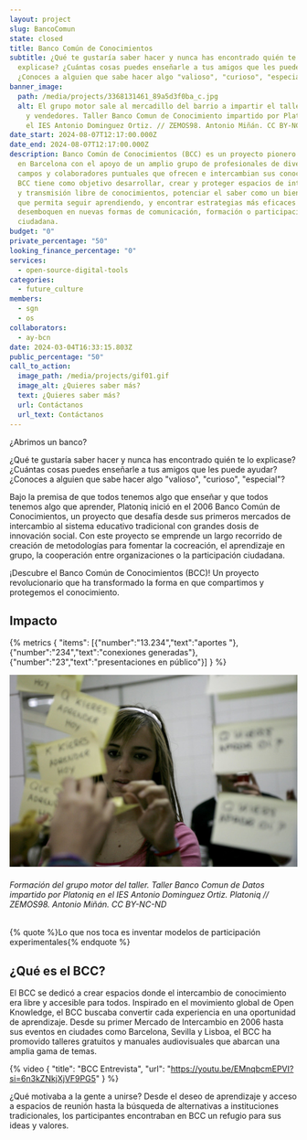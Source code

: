 ```yaml
---
layout: project
slug: BancoComun
state: closed
title: Banco Común de Conocimientos
subtitle: ¿Qué te gustaría saber hacer y nunca has encontrado quién te lo
  explicase? ¿Cuántas cosas puedes enseñarle a tus amigos que les puede ayudar?
  ¿Conoces a alguien que sabe hacer algo "valioso", "curioso", "especial"?
banner_image:
  path: /media/projects/3368131461_89a5d3f0ba_c.jpg
  alt: El grupo motor sale al mercadillo del barrio a impartir el taller a vecinos
    y vendedores. Taller Banco Comun de Conocimiento impartido por Platoniq en
    el IES Antonio Dominguez Ortiz. // ZEMOS98. Antonio Miñán. CC BY-NC-ND
date_start: 2024-08-07T12:17:00.000Z
date_end: 2024-08-07T12:17:00.000Z
description: Banco Común de Conocimientos (BCC) es un proyecto pionero que nace
  en Barcelona con el apoyo de un amplio grupo de profesionales de diversos
  campos y colaboradores puntuales que ofrecen e intercambian sus conocimientos.
  BCC tiene como objetivo desarrollar, crear y proteger espacios de intercambio
  y transmisión libre de conocimientos, potenciar el saber como un bien común
  que permita seguir aprendiendo, y encontrar estrategias más eficaces que
  desemboquen en nuevas formas de comunicación, formación o participación
  ciudadana.
budget: "0"
private_percentage: "50"
looking_finance_percentage: "0"
services:
  - open-source-digital-tools
categories:
  - future_culture
members:
  - sgn
  - os
collaborators:
  - ay-bcn
date: 2024-03-04T16:33:15.803Z
public_percentage: "50"
call_to_action:
  image_path: /media/projects/gif01.gif
  image_alt: ¿Quieres saber más?
  text: ¿Quieres saber más?
  url: Contáctanos
  url_text: Contáctanos
---
```

¿Abrimos un banco?

¿Qué te gustaría saber hacer y nunca has encontrado quién te lo explicase? ¿Cuántas cosas puedes enseñarle a tus amigos que les puede ayudar? ¿Conoces a alguien que sabe hacer algo "valioso", "curioso", "especial"?

Bajo la premisa de que todos tenemos algo que enseñar y que todos tenemos algo que aprender, Platoniq inició en el 2006 Banco Común de Conocimientos, un proyecto que desafía desde sus primeros mercados de intercambio al sistema educativo tradicional con grandes dosis de innovación social. Con este proyecto se emprende un largo recorrido de creación de metodologías para fomentar la cocreación, el aprendizaje en grupo, la cooperación entre organizaciones o la participación ciudadana.

¡Descubre el Banco Común de Conocimientos (BCC)! Un proyecto revolucionario que ha transformado la forma en que compartimos y protegemos el conocimiento.

## Impacto

{% metrics { "items": [{"number":"13.234","text":"aportes "},{"number":"234","text":"conexiones generadas"},{"number":"23","text":"presentaciones en público"}] } %}

![](/media/3363577920_f7a77598ca_c.jpg "Formación del grupo motor del taller. Taller Banco Comun de Datos impartido por Platoniq en el IES Antonio Dominguez Ortiz. // ZEMOS98. Antonio Miñán. CC BY-NC-ND")

###### *Formación del grupo motor del taller. Taller Banco Comun de Datos impartido por Platoniq en el IES Antonio Dominguez Ortiz. Platoniq // ZEMOS98. Antonio Miñán. CC BY-NC-ND*

{% quote %}Lo que nos toca es inventar modelos de participación experimentales{% endquote %}

## ¿Qué es el BCC?

El BCC se dedicó a crear espacios donde el intercambio de conocimiento era libre y accesible para todos. Inspirado en el movimiento global de Open Knowledge, el BCC buscaba convertir cada experiencia en una oportunidad de aprendizaje. Desde su primer Mercado de Intercambio en 2006 hasta sus eventos en ciudades como Barcelona, Sevilla y Lisboa, el BCC ha promovido talleres gratuitos y manuales audiovisuales que abarcan una amplia gama de temas.

{% video { "title": "BCC Entrevista", "url": "https://youtu.be/EMnqbcmEPVI?si=6n3kZNkjXjVF9PG5" } %}

¿Qué motivaba a la gente a unirse? Desde el deseo de aprendizaje y acceso a espacios de reunión hasta la búsqueda de alternativas a instituciones tradicionales, los participantes encontraban en BCC un refugio para sus ideas y valores.
